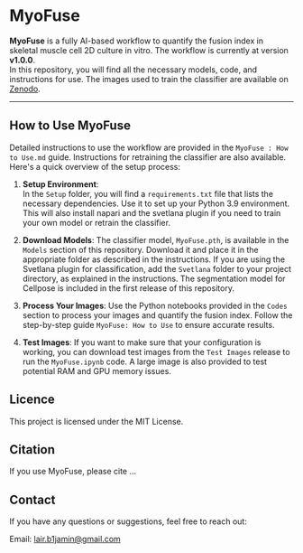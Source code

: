 # MyoFuse

**MyoFuse** is a fully AI-based workflow to quantify the fusion index in skeletal muscle cell 2D culture in vitro. The workflow is currently at version **v1.0.0**.  
In this repository, you will find all the necessary models, code, and instructions for use. The images used to train the classifier are available on [Zenodo](https://zenodo.org/records/14731491).

---

## How to Use MyoFuse

Detailed instructions to use the workflow are provided in the `MyoFuse : How to Use.md` guide. Instructions for retraining the classifier are also available. Here's a quick overview of the setup process:

1. **Setup Environment**:  
   In the `Setup` folder, you will find a `requirements.txt` file that lists the necessary dependencies. Use it to set up your Python 3.9 environment.  
   This will also install napari and the svetlana plugin if you need to train your own model or retrain the classifier.

2. **Download Models**:
   The classifier model, `MyoFuse.pth`, is available in the `Models` section of this repository. Download it and place it in the appropriate folder as described in the instructions. If you are using the Svetlana plugin for classification, add the `Svetlana` folder to your project directory, as explained in the instructions. The segmentation model for Cellpose is included in the first release of this repository.
   
3. **Process Your Images**:
    Use the Python notebooks provided in the `Codes` section to process your images and quantify the fusion index. Follow the step-by-step guide `MyoFuse: How to Use` to ensure accurate results.

4. **Test Images**:
    If you want to make sure that your configuration is working, you can download test images from the `Test Images` release to run the `MyoFuse.ipynb` code. A large image is also provided to test potential RAM and GPU memory issues.

## Licence
This project is licensed under the MIT License.

## Citation
If you use MyoFuse, please cite ...

## Contact
If you have any questions or suggestions, feel free to reach out:

Email: lair.b1jamin@gmail.com
